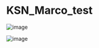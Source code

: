 # KSN_Marco_test

![image](https://github.com/D4rkSigh/KSN_Marco_test/assets/126559246/106f4da0-c2a9-475b-872f-999d1e80b174)

![image](https://github.com/D4rkSigh/KSN_Marco_test/assets/126559246/b25163ad-fcad-476a-8182-c40aa8a80c3f)
